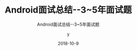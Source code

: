 ---
layout:     post
title:      "Android面试总结--3~5年面试题"
subtitle:   "Android面试总结--3~5年面试题"
date:       2018-10-9
author:     "y"
header-mask: 0.3
header-img: "img/android.jpg"
catalog: true
tags:
    - android
---